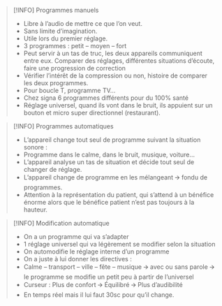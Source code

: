 >[!INFO] Programmes manuels
>
>- Libre à l’audio de mettre ce que l’on veut.
>- Sans limite d’imagination.
>- Utile lors du premier réglage.
>- 3 programmes : petit – moyen – fort 
>- Peut servir à un tas de truc, les deux appareils communiquent entre eux. Comparer des réglages, différentes situations d’écoute, faire une progression de correction
>- Vérifier l’intérêt de la compression ou non, histoire de comparer les deux programmes.
>- Pour boucle T, programme TV…
>- Chez signa 6 programmes différents pour du 100% santé
>- Réglage universel, quand ils vont dans le bruit, ils appuient sur un bouton et micro super directionnel (restaurant).

>[!INFO] Programmes automatiques
>- L’appareil change tout seul de programme suivant la situation sonore :
>- Programme dans le calme, dans le bruit, musique, voiture…
>- L’appareil analyse un tas de situation et décide tout seul de changer de réglage.
>- L’appareil change de programme en les mélangeant 🡪 fondu de programmes.
>- Attention à la représentation du patient, qui s’attend à un bénéfice énorme alors que le bénéfice patient n’est pas toujours à la hauteur.

>[!INFO] Modification automatique 
>
>- On a un programme qui va s’adapter 
>- 1 réglage universel qui va légèrement se modifier selon la situation
>- On automodifie le réglage interne d’un programme
>- On a juste à lui donner les directives :
>- Calme – transport – ville – fête – musique 🡪 avec ou sans parole 🡪 le programme se modifie un petit peu à partir de l’universel 
>- Curseur : Plus de confort 🡪 Équilibré 🡪 Plus d’audibilité
>- En temps réel mais il lui faut 30sc pour qu’il change.



